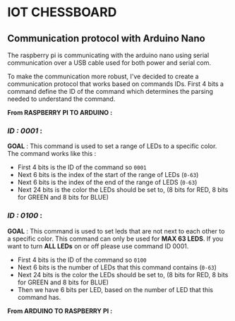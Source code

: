 # IOT CHESSBOARD







## Communication protocol with Arduino Nano

The raspberry pi is communicating with the arduino nano using serial communication over a USB cable used for both power and serial com. 

To make the communication more robust, I've decided to create a communication protocol that works based on commands IDs. First 4 bits a command define the ID of the command which determines the parsing needed to understand the command. 



__From RASPBERRY PI TO ARDUINO :__


### _ID : 0001_ : 


**GOAL** : This command is used to set a range of LEDs to a specific color. The command works like this :

- First 4 bits is the ID of the command so `0001`
- Next 6 bits is the index of the start of the range of LEDs (`0-63`)
- Next 6 bits is the index of the end of the range of LEDS (`0-63`)
- Next 24 bits is the color the LEDs should be set to, (8 bits for RED, 8 bits for GREEN and 8 bits for BLUE)

### _ID : 0100_ : 


**GOAL** : This command is used to set leds that are not next to each other to a specific color. This command can only be used for **MAX 63 LEDS**. If you want to turn **ALL LEDs** on or off please use command ID 0001.


- First 4 bits is the ID of the command so `0100`
- Next 6 bits is the number of LEDs that this command contains (`0-63`) 
- Next 24 bits is the color the LEDs should be set to, (8 bits for RED, 8 bits for GREEN and 8 bits for BLUE)
- Then we have 6 bits per LED, based on the number of LED that this command has.


__From ARDUINO TO RASPBERRY PI :__

